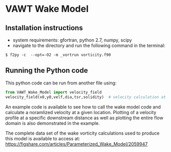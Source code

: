 # VAWT Wake Model

## Installation instructions

- system requirements: gfortran, python 2.7, numpy, scipy
- navigate to the directory and run the following command in the terminal: 
```
$ f2py -c  --opt=-O2 -m _vortrun vorticity.f90
```   

## Running the Python code

This python code can be run from another file using:
```python
from VAWT_Wake_Model import velocity_field
velocity_field(x0,y0,velf,dia,tsr,solidity)  # velocity calculation at any point (x0,y0) for a given free stream wind speed, turbine diameter, tip-speed ratio, and solidity
``` 

An example code is available to see how to call the wake model code and calculate a noramlized velocity at a given location. Plotting of a velocity profile at a specific downstream distance as well as plotting the entire flow domain is also demonstrated in the example.

The complete data set of the wake vorticity calculations used to produce this model is available to access at:
https://figshare.com/articles/Parameterized_Wake_Model/2059947
